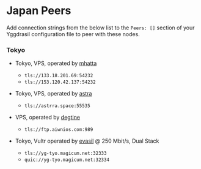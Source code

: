 # Japan Peers

Add connection strings from the below list to the `Peers: []` section of your
Yggdrasil configuration file to peer with these nodes.

### Tokyo

* Tokyo, VPS, operated by [mhatta](https://github.com/mhatta)
  * `tls://133.18.201.69:54232`
  * `tls://153.120.42.137:54232`
 
* Tokyo, VPS, operated by [astra](https://github.com/astrrra)
  *  `tls://astrra.space:55535`

* VPS, operated by [degtine](https://github.com/degtine)
  * `tls://ftp.aiwnios.com:989`

* Tokyo, Vultr operated by [evasil](https://github.com/evasil/) @ 250 Mbit/s, Dual Stack
  * `tls://yg-tyo.magicum.net:32333`
  * `quic://yg-tyo.magicum.net:32334`


